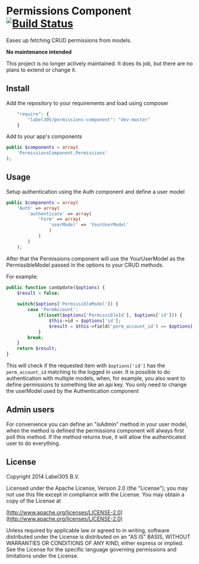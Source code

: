 # Permissions Component [![Build Status](https://travis-ci.org/Label305/CakePHP-Permissions-Component.svg?branch=master)](https://travis-ci.org/Label305/CakePHP-Permissions-Component)

Eases up fetching CRUD permissions from models.

__No maintenance intended__

This project is no longer actively maintained. It does its job, but there are no plans to extend or change it.

## Install

Add the repository to your requirements and load using composer

```php
    "require": {
        "label305/permissions-component": "dev-master"
    }
```

Add to your app's components

```php
public $components = array(
	'PermissionsComponent.Permissions'
);
```

## Usage

Setup authentication using the Auth component and define a user model

```php
public $components = array(
    'Auth' => array(
        'authenticate' => array(
            'Form' => array(
                'userModel' => 'YourUserModel'
                )
            )
        )
    );
```

After that the Permissions component will use the YourUserModel as the PermissibleModel passed in the options to your CRUD methods.

For example:

```php
public function canUpdate($options) {
    $result = false;
    
    switch($options['PermissibleModel']) {
        case 'PermAccount':
            if(isset($options['PermissibleId'], $options['id'])) {
				$this->id = $options['id'];
                $result = $this->field('perm_account_id') == $options['PermissibleId'];
            }
        break; 
    }
    return $result;
}
```

This will check if the requested item with ```$options['id']``` has the ```perm_account_id``` matching to the logged in user. It is possible to do authentication with multiple models, when, for example, you also want to define permissions to something like an api key. You only need to change the userModel used by the Authentication component

## Admin users

For convenience you can define an "isAdmin" method in your user model, when the method is defined the permissions component will always first poll this method. If the method returns true, it will allow the authenticated user to do everything.

## License

Copyright 2014 Label305 B.V.

Licensed under the Apache License, Version 2.0 (the "License");
you may not use this file except in compliance with the License.
You may obtain a copy of the License at

[http://www.apache.org/licenses/LICENSE-2.0](http://www.apache.org/licenses/LICENSE-2.0)

Unless required by applicable law or agreed to in writing, software
distributed under the License is distributed on an "AS IS" BASIS,
WITHOUT WARRANTIES OR CONDITIONS OF ANY KIND, either express or implied.
See the License for the specific language governing permissions and
limitations under the License.
